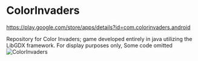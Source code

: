 # ColorInvaders
https://play.google.com/store/apps/details?id=com.colorinvaders.android

Repository for Color Invaders; game developed entirely in java utilizing the LibGDX framework.
For display purposes only, Some code omitted
![ColorInvaders](https://lh3.googleusercontent.com/GKqkQ6PATvtj4fWjq9Wl6MYzwlenH2gaRRs5Q1hgdCMTXMIK8cuVwxnmyz-6P2jrFA_M=h900-rw "Color Invaders")
